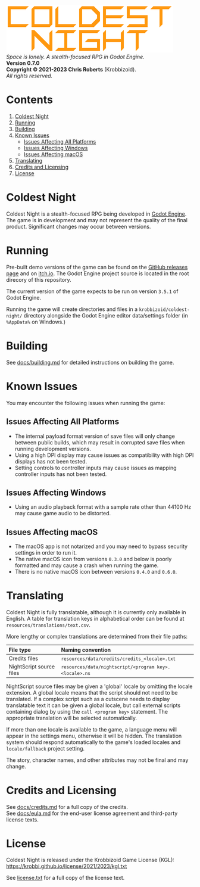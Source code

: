 ![Coldest Night logo.](docs/header.png)  
_Space is lonely. A stealth-focused RPG in Godot Engine._  
__Version 0.7.0__  
__Copyright &copy; 2021-2023 Chris Roberts__ (Krobbizoid).  
_All rights reserved._

# Contents
1. [Coldest Night](#coldest-night)
2. [Running](#running)
3. [Building](#building)
4. [Known Issues](#known-issues)
   * [Issues Affecting All Platforms](#issues-affecting-all-platforms)
   * [Issues Affecting Windows](#issues-affecting-windows)
   * [Issues Affecting macOS](#issues-affecting-macos)
5. [Translating](#translating)
6. [Credits and Licensing](#credits-and-licensing)
7. [License](#license)

# Coldest Night
Coldest Night is a stealth-focused RPG being developed in
[Godot Engine](https://godotengine.org). The game is in development and may not
represent the quality of the final product. Significant changes may occur
between versions.

# Running
Pre-built demo versions of the game can be found on the
[GitHub releases page](https://github.com/krobbi/coldest-night/releases) and on
[itch.io](https://krobbizoid.itch.io/coldest-night). The Godot Engine project
source is located in the root direcory of this repository.

The current version of the game expects to be run on version `3.5.1` of Godot
Engine.

Running the game will create directories and files in a
`krobbizoid/coldest-night/` directory alongside the Godot Engine editor
data/settings folder (in `%AppData%` on Windows.)

# Building
See [docs/building.md](./docs/building.md) for detailed instructions on
building the game.

# Known Issues
You may encounter the following issues when running the game:

## Issues Affecting All Platforms
* The internal payload format version of save files will only change between
public builds, which may result in corrupted save files when running
development versions.
* Using a high DPI display may cause issues as compatibility with high DPI
displays has not been tested.
* Setting controls to controller inputs may cause issues as mapping controller
inputs has not been tested.

## Issues Affecting Windows
* Using an audio playback format with a sample rate other than 44100 Hz may
cause game audio to be distorted.

## Issues Affecting macOS
* The macOS app is not notarized and you may need to bypass security settings
in order to run it.
* The native macOS icon from versions `0.3.0` and below is poorly formatted and
may cause a crash when running the game.
* There is no native macOS icon between versions `0.4.0` and `0.6.0`.

# Translating
Coldest Night is fully translatable, although it is currently only available in
English. A table for translation keys in alphabetical order can be found at
`resources/translations/text.csv`.

More lengthy or complex translations are determined from their file paths:

| File type                | Naming convention                                      |
| :----------------------- | :----------------------------------------------------- |
| Credits files            | `resources/data/credits/credits_<locale>.txt`          |
| NightScript source files | `resources/data/nightscript/<program key>.<locale>.ns` |

NightScript source files may be given a 'global' locale by omitting the locale
extension. A global locale means that the script should not need to be
translated. If a complex script such as a cutscene needs to display
translatable text it can be given a global locale, but call external scripts
containing dialog by using the `call <program key>` statement. The appropriate
translation will be selected automatically.

If more than one locale is available to the game, a language menu will appear
in the settings menu, otherwise it will be hidden. The translation system
should respond automatically to the game's loaded locales and `locale/fallback`
project setting.

The story, character names, and other attributes may not be final and may
change.

# Credits and Licensing
See [docs/credits.md](./docs/credits.md) for a full copy of the credits.  
See [docs/eula.md](./docs/eula.md) for the end-user license agreement and
third-party license texts.

# License
Coldest Night is released under the Krobbizoid Game License (KGL):
https://krobbi.github.io/license/2021/2023/kgl.txt

See [license.txt](./license.txt) for a full copy of the license text.
